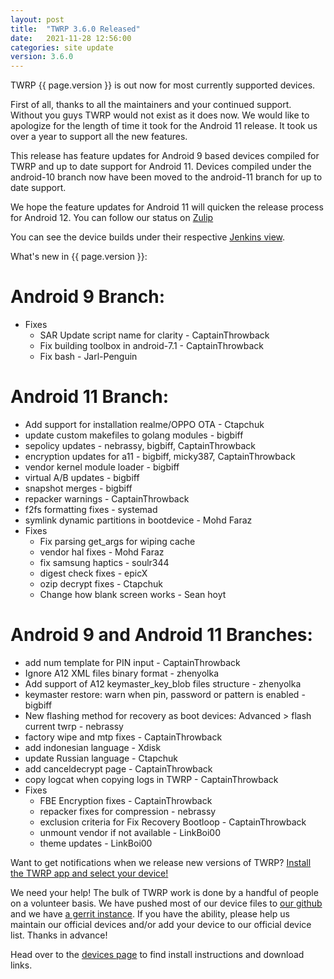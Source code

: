 ```yaml
---
layout: post
title:  "TWRP 3.6.0 Released"
date:   2021-11-28 12:56:00
categories: site update
version: 3.6.0
---
```


TWRP {{ page.version }} is out now for most currently supported devices.

First of all, thanks to all the maintainers and your continued support. Without you guys
TWRP would not exist as it does now. We would like to apologize for the length of
time it took for the Android 11 release. It took us over a year to support all the new
features.

This release has feature updates for Android 9 based devices compiled for TWRP and up to
date support for Android 11. Devices compiled under the android-10 branch now have been
moved to the android-11 branch for up to date support.

We hope the feature updates for Android 11 will quicken the release process for Android 12.
You can follow our status on [Zulip](https://rebrand.ly/teamwin-recovery-zulip-community)

You can see the device builds under their respective [Jenkins view](https://jenkins.twrp.me).


What's new in {{ page.version }}:

# Android 9 Branch:

- Fixes
  - SAR Update script name for clarity - CaptainThrowback
  - Fix building toolbox in android-7.1 - CaptainThrowback
  - Fix bash - Jarl-Penguin

# Android 11 Branch:

- Add support for installation realme/OPPO OTA - Ctapchuk
- update custom makefiles to golang modules - bigbiff
- sepolicy updates - nebrassy, bigbiff, CaptainThrowback
- encryption updates for a11 - bigbiff, micky387, CaptainThrowback
- vendor kernel module loader - bigbiff
- virtual A/B updates - bigbiff
- snapshot merges - bigbiff
- repacker warnings - CaptainThrowback
- f2fs formatting fixes - systemad
- symlink dynamic partitions in bootdevice - Mohd Faraz
- Fixes
  - Fix parsing get_args for wiping cache
  - vendor hal fixes - Mohd Faraz
  - fix samsung haptics - soulr344
  - digest check fixes - epicX
  - ozip decrypt fixes - Ctapchuk
  - Change how blank screen works - Sean hoyt

# Android 9 and Android 11 Branches:

- add num template for PIN input - CaptainThrowback
- Ignore A12 XML files binary format - zhenyolka
- Add support of A12 keymaster_key_blob files structure - zhenyolka
- keymaster restore: warn when pin, password or pattern is enabled - bigbiff
- New flashing method for recovery as boot devices:
    Advanced > flash current twrp - nebrassy
- factory wipe and mtp fixes - CaptainThrowback
- add indonesian language - Xdisk
- update Russian language - Ctapchuk
- add canceldecrypt page - CaptainThrowback
- copy logcat when copying logs in TWRP - CaptainThrowback
- Fixes
  - FBE Encryption fixes - CaptainThrowback
  - repacker fixes for compression - nebrassy
  - exclusion criteria for Fix Recovery Bootloop - CaptainThrowback
  - unmount vendor if not available - LinkBoi00
  - theme updates - LinkBoi00

Want to get notifications when we release new versions of TWRP? [Install the TWRP app and select your device!](https://twrp.me/app)

We need your help! The bulk of TWRP work is done by a handful of people on a volunteer basis. We have pushed most of our device files to [our github](http://github.com/TeamWin/) and we have [a gerrit instance](http://gerrit.twrp.me). If you have the ability, please help us maintain our official devices and/or add your device to our official device list. Thanks in advance!

Head over to the [devices page](http://twrp.me/Devices) to find install instructions and download links.
